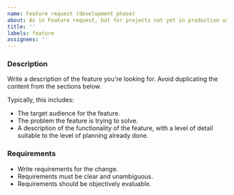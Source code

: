 ```yaml
---
name: Feature request (development phase)
about: As in Feature request, but for projects not yet in production use
title: ''
labels: feature
assignees: ''
---
```


### Description

Write a description of the feature you're looking for. Avoid duplicating the content from the sections below.

Typically, this includes:

* The target audience for the feature.
* The problem the feature is trying to solve.
* A description of the functionality of the feature, with a level of detail suitable to the level of planning already done.

### Requirements

* Write requirements for the change.
* Requirements must be clear and unambiguous.
* Requirements should be objectively evaluable.
